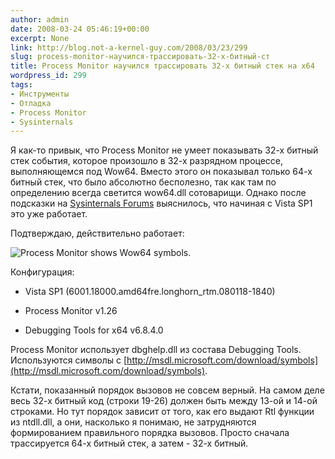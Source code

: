 ```yaml
---
author: admin
date: 2008-03-24 05:46:19+00:00
excerpt: None
link: http://blog.not-a-kernel-guy.com/2008/03/23/299
slug: process-monitor-научился-трассировать-32-х-битный-ст
title: Process Monitor научился трассировать 32-х битный стек на x64
wordpress_id: 299
tags:
- Инструменты
- Отладка
- Process Monitor
- Sysinternals
---
```


Я как-то привык, что Process Monitor не умеет показывать 32-х битный стек события, которое произошло в 32-х разрядном процессе, выполняющемся под Wow64. Вместо этого он показывал только 64-х битный стек, что было абсолютно бесполезно, так как там по определению всегда светится wow64.dll сотоварищи. Однако после подсказки на [Sysinternals Forums](http://forum.sysinternals.com/forum_posts.asp?TID=13227#65748) выяснилось, что начиная с Vista SP1 это уже работает. 

Подтверждаю, действительно работает:

![Process Monitor shows Wow64 symbols.](/2008/03/process_monitor_wow64_stack.png)

Конфигурация: 

  * Vista SP1 (6001.18000.amd64fre.longhorn_rtm.080118-1840) 

  * Process Monitor v1.26 

  * Debugging Tools for x64 v6.8.4.0 

Process Monitor использует dbghelp.dll из состава Debugging Tools. Используются символы с [http://msdl.microsoft.com/download/symbols](http://msdl.microsoft.com/download/symbols).

Кстати, показанный порядок вызовов не совсем верный. На самом деле весь 32-х битный код (строки 19-26) должен быть между 13-ой и 14-ой строками. Но тут порядок зависит от того, как его выдают Rtl функции из ntdll.dll, а они, насколько я понимаю, не затрудняются формированием правильного порядка вызовов. Просто сначала трассируется 64-х битный стек, а затем - 32-х битный.
